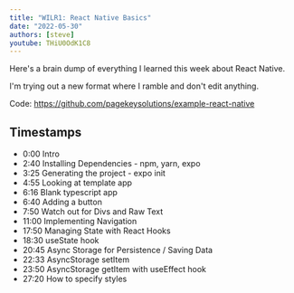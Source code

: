 ```yaml
---
title: "WILR1: React Native Basics"
date: "2022-05-30"
authors: [steve]
youtube: THiU0OdK1C8
---
```


<YouTubePlayer youtubeLink={frontmatter.youtube} />

Here's a brain dump of everything I learned this week about React Native.

I'm trying out a new format where I ramble and don't edit anything.

<!-- truncate -->

Code: https://github.com/pagekeysolutions/example-react-native

## Timestamps
- 0:00 Intro 
- 2:40 Installing Dependencies - npm, yarn, expo 
- 3:25 Generating the project - expo init 
- 4:55 Looking at template app 
- 6:16 Blank typescript app 
- 6:40 Adding a button 
- 7:50 Watch out for Divs and Raw Text 
- 11:00 Implementing Navigation 
- 17:50 Managing State with React Hooks 
- 18:30 useState hook 
- 20:45 Async Storage for Persistence / Saving Data 
- 22:33 AsyncStorage setItem 
- 23:50 AsyncStorage getItem with useEffect hook 
- 27:20 How to specify styles
